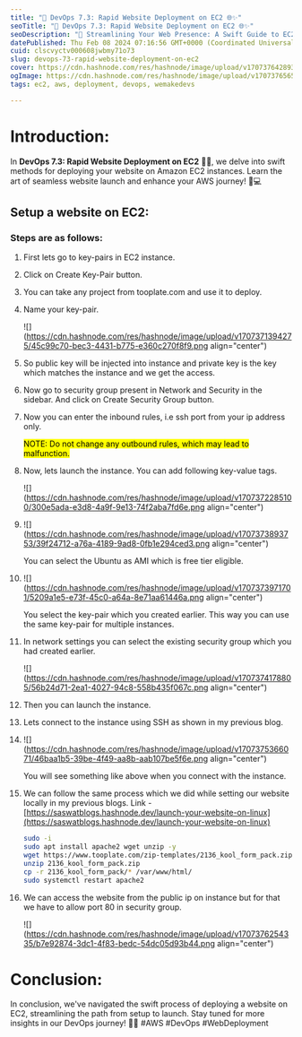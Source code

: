 ```yaml
---
title: "🚀 DevOps 7.3: Rapid Website Deployment on EC2 🌐✨"
seoTitle: "🚀 DevOps 7.3: Rapid Website Deployment on EC2 🌐✨"
seoDescription: "🔧 Streamlining Your Web Presence: A Swift Guide to EC2 Deployment 🚀💻"
datePublished: Thu Feb 08 2024 07:16:56 GMT+0000 (Coordinated Universal Time)
cuid: clscvyctv000608jwbmy71o73
slug: devops-73-rapid-website-deployment-on-ec2
cover: https://cdn.hashnode.com/res/hashnode/image/upload/v1707376428936/d3364c0a-51e5-48f6-9104-910c2a827e3e.png
ogImage: https://cdn.hashnode.com/res/hashnode/image/upload/v1707376565805/d0d149dc-4ee4-42ef-9665-6301e701c8b2.png
tags: ec2, aws, deployment, devops, wemakedevs

---
```


# Introduction:

In **DevOps 7.3: Rapid Website Deployment on EC2** 🚀🌐, we delve into swift methods for deploying your website on Amazon EC2 instances. Learn the art of seamless website launch and enhance your AWS journey! 🌟💻

## Setup a website on EC2:

### Steps are as follows:

1. First lets go to key-pairs in EC2 instance.
    
2. Click on Create Key-Pair button.
    
3. You can take any project from tooplate.com and use it to deploy.
    
4. Name your key-pair.
    
    ![](https://cdn.hashnode.com/res/hashnode/image/upload/v1707371394275/45c99c70-bec3-4431-b775-e360c270f8f9.png align="center")
    
5. So public key will be injected into instance and private key is the key which matches the instance and we get the access.
    
6. Now go to security group present in Network and Security in the sidebar. And click on Create Security Group button.
    
7. Now you can enter the inbound rules, i.e ssh port from your ip address only.
    
    <mark>NOTE: Do not change any outbound rules, which may lead to malfunction.</mark>
    
8. Now, lets launch the instance. You can add following key-value tags.
    
    ![](https://cdn.hashnode.com/res/hashnode/image/upload/v1707372285100/300e5ada-e3d8-4a9f-9e13-74f2aba7fd6e.png align="center")
    
9. ![](https://cdn.hashnode.com/res/hashnode/image/upload/v1707373893753/39f24712-a76a-4189-9ad8-0fb1e294ced3.png align="center")
    
    You can select the Ubuntu as AMI which is free tier eligible.
    
10. ![](https://cdn.hashnode.com/res/hashnode/image/upload/v1707373971701/5209a1e5-e73f-45c0-a64a-8e71aa61446a.png align="center")
    
    You select the key-pair which you created earlier. This way you can use the same key-pair for multiple instances.
    
11. In network settings you can select the existing security group which you had created earlier.
    
    ![](https://cdn.hashnode.com/res/hashnode/image/upload/v1707374178805/56b24d71-2ea1-4027-94c8-558b435f067c.png align="center")
    
12. Then you can launch the instance.
    
13. Lets connect to the instance using SSH as shown in my previous blog.
    
14. ![](https://cdn.hashnode.com/res/hashnode/image/upload/v1707375366071/46baa1b5-39be-4f49-aa8b-aab107be5f6e.png align="center")
    
    You will see something like above when you connect with the instance.
    
15. We can follow the same process which we did while setting our website locally in my previous blogs. Link - [https://saswatblogs.hashnode.dev/launch-your-website-on-linux](https://saswatblogs.hashnode.dev/launch-your-website-on-linux)
    
    ```bash
    sudo -i
    sudo apt install apache2 wget unzip -y
    wget https://www.tooplate.com/zip-templates/2136_kool_form_pack.zip
    unzip 2136_kool_form_pack.zip 
    cp -r 2136_kool_form_pack/* /var/www/html/
    sudo systemctl restart apache2
    ```
    
16. We can access the website from the public ip on instance but for that we have to allow port 80 in security group.
    
    ![](https://cdn.hashnode.com/res/hashnode/image/upload/v1707376254335/b7e92874-3dc1-4f83-bedc-54dc05d93b44.png align="center")
    

# Conclusion:

In conclusion, we've navigated the swift process of deploying a website on EC2, streamlining the path from setup to launch. Stay tuned for more insights in our DevOps journey! 🚀🌐 #AWS #DevOps #WebDeployment